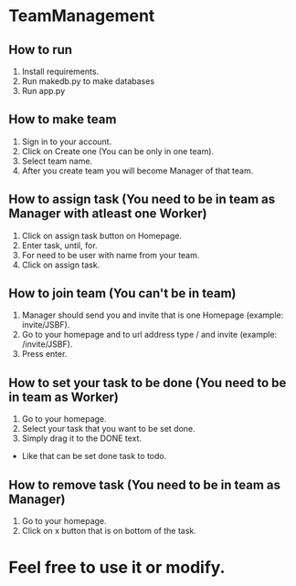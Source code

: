 # TeamManagement

## How to run

1. Install requirements.
1. Run makedb.py to make databases
2. Run app.py

## How to make team
1. Sign in to your account.
2. Click on Create one (You can be only in one team).
3. Select team name.
4. After you create team you will become Manager of that team.

## How to assign task (You need to be in team as Manager with atleast one Worker)
1. Click on assign task button on Homepage.
2. Enter task, until, for.
3. For need to be user with name from your team.
4. Click on assign task.

## How to join team (You can't be in team)
1. Manager should send you and invite that is one Homepage (example: invite/JSBF).
2. Go to your homepage and to url address type / and invite (example: /invite/JSBF).
3. Press enter.

## How to set your task to be done (You need to be in team as Worker)
1. Go to your homepage.
2. Select your task that you want to be set done.
3. Simply drag it to the DONE text. 
- Like that can be set done task to todo.

## How to remove task (You need to be in team as Manager)
1. Go to your homepage.
2. Click on x button that is on bottom of the task.

# Feel free to use it or modify.
